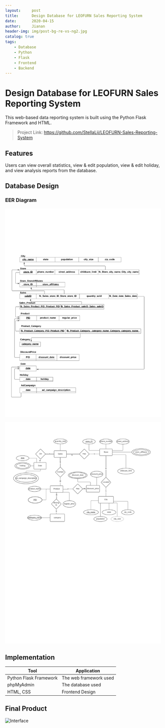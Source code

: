 ```yaml
---
layout:     post
title:      Design Database for LEOFURN Sales Reporting System
date:       2020-04-15
author:     Jianan
header-img: img/post-bg-re-vs-ng2.jpg
catalog: true
tags:
    - Database
    - Python
    - Flask
    - Frontend
    - Backend
---
```


# Design Database for LEOFURN Sales Reporting System
This web-based data reporting system is built using the Python Flask Framework and HTML.
>Project Link: https://github.com/StellaLii/LEOFURN-Sales-Reporting-System

## Features
Users can view overall statistics, view & edit population, view & edit holiday, and view analysis reports from the database.

## Database Design
### EER Diagram
![Kiku](https://github.com/StellaLii/MarkDown-Photos/blob/master/LEOFURN/2.png)

![Kiku](https://github.com/StellaLii/MarkDown-Photos/blob/master/LEOFURN/3.png)

## Implementation
|  Tool   | Application  |
|  ----  | ----  |
| Python Flask Framework  | The web framework used  |
| phpMyAdmin  | The database used |
| HTML, CSS  | Frontend Design |

## Final Product
<img width="1650" alt="Interface" src="https://github.gatech.edu/storage/user/40466/files/26fcb980-9f57-11eb-97ea-1cd61daafbd2">







 
